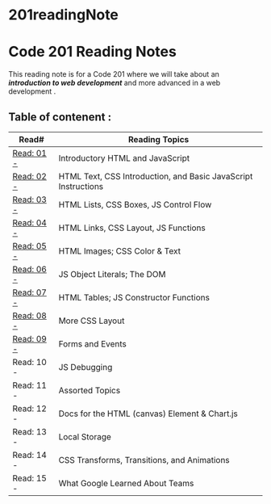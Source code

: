 # 201readingNote

# Code 201 Reading Notes

This reading note is for a Code 201 where we will take about an _**introduction to web development**_ and more advanced in a web development .


## **Table of contenent** :

   Read#             | Reading Topics
  ------------------ | ------------------- 
  [Read: 01 -](https://batoolalomari.github.io/201readingNote/class-01) | Introductory HTML and JavaScript
  [Read: 02 -](https://batoolalomari.github.io/201readingNote/class-02) | HTML Text, CSS Introduction, and Basic JavaScript Instructions
  [Read: 03 -](https://batoolalomari.github.io/201readingNote/class-03) | HTML Lists, CSS Boxes, JS Control Flow
  [Read: 04 -](https://batoolalomari.github.io/201readingNote/class-04) | HTML Links, CSS Layout, JS Functions
  [Read: 05 -](https://batoolalomari.github.io/201readingNote/class-05) | HTML Images; CSS Color & Text
  [Read: 06 -](https://batoolalomari.github.io/201readingNote/class-06) | JS Object Literals; The DOM
  [Read: 07 -](https://batoolalomari.github.io/201readingNote/class-07) | HTML Tables; JS Constructor Functions
  [Read: 08 -](https://batoolalomari.github.io/201readingNote/class-08) | More CSS Layout
  [Read: 09 -](https://batoolalomari.github.io/201readingNote/class-09) | Forms and Events
  Read: 10 - | JS Debugging
  Read: 11 - | Assorted Topics
  Read: 12 - | Docs for the HTML (canvas) Element & Chart.js
  Read: 13 - | Local Storage
  Read: 14 - | CSS Transforms, Transitions, and Animations
  Read: 15 - | What Google Learned About Teams
  
  
       



